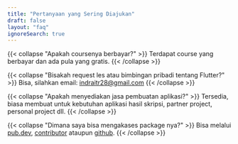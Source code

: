 ```yaml
---
title: "Pertanyaan yang Sering Diajukan"
draft: false
layout: "faq"
ignoreSearch: true
---
```


{{< collapse "Apakah coursenya berbayar?" >}}
Terdapat course yang berbayar dan ada pula yang gratis.
{{< /collapse >}}

{{< collapse "Bisakah request les atau bimbingan pribadi tentang Flutter?" >}}
Bisa, silahkan email: indraitr28@gmail.com
{{< /collapse >}}

{{< collapse "Apakah menyediakan jasa pembuatan aplikasi?" >}}
Tersedia, biasa membuat untuk kebutuhan aplikasi hasil skripsi, partner project, personal project dll.
{{< /collapse >}}

{{< collapse "Dimana saya bisa mengakases package nya?" >}}
Bisa melalui [pub.dev](https://pub.dev), [contributor](https://pub.dev/publishers/indratrisnar.com/packages) ataupun [github](https://github.com/indratrisnar).
{{< /collapse >}}
